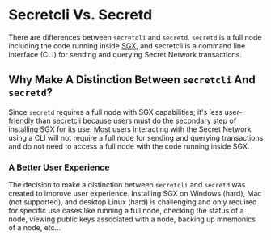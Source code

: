 # Secretcli Vs. Secretd

There are differences between `secretcli` and `secretd`. `secretd` is a full node including the code running inside [SGX](../../../secret-network-techstack/privacy-technology/intel-sgx/why-sgx.md), and secretcli is a command line interface (CLI) for sending and querying Secret Network transactions.&#x20;

## Why Make A Distinction Between `secretcli` And `secretd`?

Since `secretd` requires a full node with SGX capabilities; it's less user-friendly than secretcli because users must do the secondary step of installing SGX for its use. Most users interacting with the Secret Network using a CLI will not require a full node for sending and querying transactions and do not need to access a full node with the code running inside SGX.&#x20;

### A Better User Experience&#x20;

The decision to make a distinction between `secretcli` and `secretd` was created to improve user experience. Installing SGX on Windows (hard), Mac (not supported), and desktop Linux (hard) is challenging and only required for specific use cases like running a full node, checking the status of a node, viewing public keys associated with a node, backing up mnemonics of a node, etc... &#x20;
